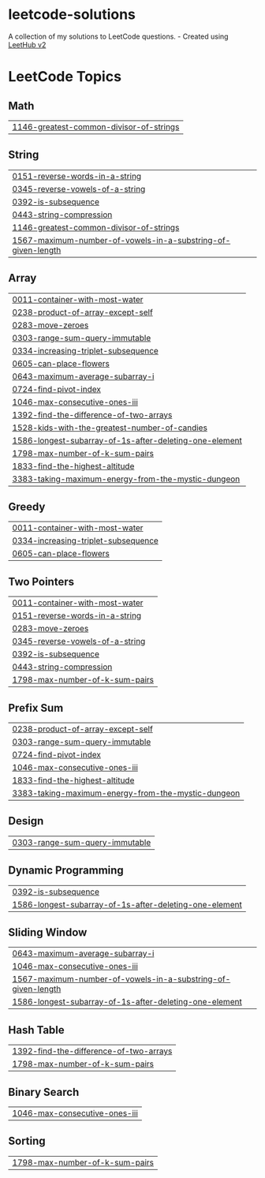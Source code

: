 # leetcode-solutions
A collection of my solutions to LeetCode questions. - Created using [LeetHub v2](https://github.com/arunbhardwaj/LeetHub-2.0)

<!---LeetCode Topics Start-->
# LeetCode Topics
## Math
|  |
| ------- |
| [1146-greatest-common-divisor-of-strings](https://github.com/EthanLynam/leetcode-solutions/tree/master/1146-greatest-common-divisor-of-strings) |
## String
|  |
| ------- |
| [0151-reverse-words-in-a-string](https://github.com/EthanLynam/leetcode-solutions/tree/master/0151-reverse-words-in-a-string) |
| [0345-reverse-vowels-of-a-string](https://github.com/EthanLynam/leetcode-solutions/tree/master/0345-reverse-vowels-of-a-string) |
| [0392-is-subsequence](https://github.com/EthanLynam/leetcode-solutions/tree/master/0392-is-subsequence) |
| [0443-string-compression](https://github.com/EthanLynam/leetcode-solutions/tree/master/0443-string-compression) |
| [1146-greatest-common-divisor-of-strings](https://github.com/EthanLynam/leetcode-solutions/tree/master/1146-greatest-common-divisor-of-strings) |
| [1567-maximum-number-of-vowels-in-a-substring-of-given-length](https://github.com/EthanLynam/leetcode-solutions/tree/master/1567-maximum-number-of-vowels-in-a-substring-of-given-length) |
## Array
|  |
| ------- |
| [0011-container-with-most-water](https://github.com/EthanLynam/leetcode-solutions/tree/master/0011-container-with-most-water) |
| [0238-product-of-array-except-self](https://github.com/EthanLynam/leetcode-solutions/tree/master/0238-product-of-array-except-self) |
| [0283-move-zeroes](https://github.com/EthanLynam/leetcode-solutions/tree/master/0283-move-zeroes) |
| [0303-range-sum-query-immutable](https://github.com/EthanLynam/leetcode-solutions/tree/master/0303-range-sum-query-immutable) |
| [0334-increasing-triplet-subsequence](https://github.com/EthanLynam/leetcode-solutions/tree/master/0334-increasing-triplet-subsequence) |
| [0605-can-place-flowers](https://github.com/EthanLynam/leetcode-solutions/tree/master/0605-can-place-flowers) |
| [0643-maximum-average-subarray-i](https://github.com/EthanLynam/leetcode-solutions/tree/master/0643-maximum-average-subarray-i) |
| [0724-find-pivot-index](https://github.com/EthanLynam/leetcode-solutions/tree/master/0724-find-pivot-index) |
| [1046-max-consecutive-ones-iii](https://github.com/EthanLynam/leetcode-solutions/tree/master/1046-max-consecutive-ones-iii) |
| [1392-find-the-difference-of-two-arrays](https://github.com/EthanLynam/leetcode-solutions/tree/master/1392-find-the-difference-of-two-arrays) |
| [1528-kids-with-the-greatest-number-of-candies](https://github.com/EthanLynam/leetcode-solutions/tree/master/1528-kids-with-the-greatest-number-of-candies) |
| [1586-longest-subarray-of-1s-after-deleting-one-element](https://github.com/EthanLynam/leetcode-solutions/tree/master/1586-longest-subarray-of-1s-after-deleting-one-element) |
| [1798-max-number-of-k-sum-pairs](https://github.com/EthanLynam/leetcode-solutions/tree/master/1798-max-number-of-k-sum-pairs) |
| [1833-find-the-highest-altitude](https://github.com/EthanLynam/leetcode-solutions/tree/master/1833-find-the-highest-altitude) |
| [3383-taking-maximum-energy-from-the-mystic-dungeon](https://github.com/EthanLynam/leetcode-solutions/tree/master/3383-taking-maximum-energy-from-the-mystic-dungeon) |
## Greedy
|  |
| ------- |
| [0011-container-with-most-water](https://github.com/EthanLynam/leetcode-solutions/tree/master/0011-container-with-most-water) |
| [0334-increasing-triplet-subsequence](https://github.com/EthanLynam/leetcode-solutions/tree/master/0334-increasing-triplet-subsequence) |
| [0605-can-place-flowers](https://github.com/EthanLynam/leetcode-solutions/tree/master/0605-can-place-flowers) |
## Two Pointers
|  |
| ------- |
| [0011-container-with-most-water](https://github.com/EthanLynam/leetcode-solutions/tree/master/0011-container-with-most-water) |
| [0151-reverse-words-in-a-string](https://github.com/EthanLynam/leetcode-solutions/tree/master/0151-reverse-words-in-a-string) |
| [0283-move-zeroes](https://github.com/EthanLynam/leetcode-solutions/tree/master/0283-move-zeroes) |
| [0345-reverse-vowels-of-a-string](https://github.com/EthanLynam/leetcode-solutions/tree/master/0345-reverse-vowels-of-a-string) |
| [0392-is-subsequence](https://github.com/EthanLynam/leetcode-solutions/tree/master/0392-is-subsequence) |
| [0443-string-compression](https://github.com/EthanLynam/leetcode-solutions/tree/master/0443-string-compression) |
| [1798-max-number-of-k-sum-pairs](https://github.com/EthanLynam/leetcode-solutions/tree/master/1798-max-number-of-k-sum-pairs) |
## Prefix Sum
|  |
| ------- |
| [0238-product-of-array-except-self](https://github.com/EthanLynam/leetcode-solutions/tree/master/0238-product-of-array-except-self) |
| [0303-range-sum-query-immutable](https://github.com/EthanLynam/leetcode-solutions/tree/master/0303-range-sum-query-immutable) |
| [0724-find-pivot-index](https://github.com/EthanLynam/leetcode-solutions/tree/master/0724-find-pivot-index) |
| [1046-max-consecutive-ones-iii](https://github.com/EthanLynam/leetcode-solutions/tree/master/1046-max-consecutive-ones-iii) |
| [1833-find-the-highest-altitude](https://github.com/EthanLynam/leetcode-solutions/tree/master/1833-find-the-highest-altitude) |
| [3383-taking-maximum-energy-from-the-mystic-dungeon](https://github.com/EthanLynam/leetcode-solutions/tree/master/3383-taking-maximum-energy-from-the-mystic-dungeon) |
## Design
|  |
| ------- |
| [0303-range-sum-query-immutable](https://github.com/EthanLynam/leetcode-solutions/tree/master/0303-range-sum-query-immutable) |
## Dynamic Programming
|  |
| ------- |
| [0392-is-subsequence](https://github.com/EthanLynam/leetcode-solutions/tree/master/0392-is-subsequence) |
| [1586-longest-subarray-of-1s-after-deleting-one-element](https://github.com/EthanLynam/leetcode-solutions/tree/master/1586-longest-subarray-of-1s-after-deleting-one-element) |
## Sliding Window
|  |
| ------- |
| [0643-maximum-average-subarray-i](https://github.com/EthanLynam/leetcode-solutions/tree/master/0643-maximum-average-subarray-i) |
| [1046-max-consecutive-ones-iii](https://github.com/EthanLynam/leetcode-solutions/tree/master/1046-max-consecutive-ones-iii) |
| [1567-maximum-number-of-vowels-in-a-substring-of-given-length](https://github.com/EthanLynam/leetcode-solutions/tree/master/1567-maximum-number-of-vowels-in-a-substring-of-given-length) |
| [1586-longest-subarray-of-1s-after-deleting-one-element](https://github.com/EthanLynam/leetcode-solutions/tree/master/1586-longest-subarray-of-1s-after-deleting-one-element) |
## Hash Table
|  |
| ------- |
| [1392-find-the-difference-of-two-arrays](https://github.com/EthanLynam/leetcode-solutions/tree/master/1392-find-the-difference-of-two-arrays) |
| [1798-max-number-of-k-sum-pairs](https://github.com/EthanLynam/leetcode-solutions/tree/master/1798-max-number-of-k-sum-pairs) |
## Binary Search
|  |
| ------- |
| [1046-max-consecutive-ones-iii](https://github.com/EthanLynam/leetcode-solutions/tree/master/1046-max-consecutive-ones-iii) |
## Sorting
|  |
| ------- |
| [1798-max-number-of-k-sum-pairs](https://github.com/EthanLynam/leetcode-solutions/tree/master/1798-max-number-of-k-sum-pairs) |
<!---LeetCode Topics End-->
